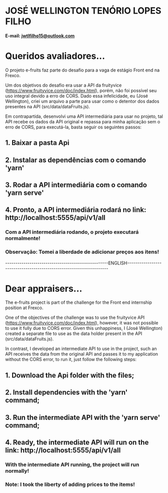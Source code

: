 # JOSÉ WELLINGTON TENÓRIO LOPES FILHO

#### E-mail: jwtlfilho15@outlook.com

# Queridos avaliadores...

O projeto e-fruits faz parte do desafio para a vaga de estágio Front end na Frexco.

Um dos objetivos do desafio era usar a API da fruityvice (https://www.fruityvice.com/doc/index.html), porém, não foi possível seu uso integral devido a erro de CORS. Dado essa infelicidade, eu (José Wellington), criei um arquivo a parte para usar como o detentor dos dados presentes na API (src/data/dataFruits.js).

Em contrapartida, desenvolvi uma API intermediária para usar no projeto, tal API recebe os dados da API original e repassa para minha aplicação sem o erro de CORS, para executá-la, basta seguir os seguintes passos:

## 1. Baixar a pasta Api

## 2. Instalar as dependências com o comando 'yarn'

## 3. Rodar a API intermediária com o comando 'yarn serve'

## 4. Pronto, a API intermediária rodará no link: http://localhost:5555/api/v1/all

### Com a API intermediária rodando, o projeto executará normalmente!

### Observação: Tomei a liberdade de adicionar preços aos itens!

---------------------------------------------------ENGLISH--------------------------------------------------------------------

# Dear appraisers...

The e-fruits project is part of the challenge for the Front end internship position at Frexco.

One of the objectives of the challenge was to use the fruityvice API (https://www.fruityvice.com/doc/index.html), however, it was not possible to use it fully due to CORS error. Given this unhappiness, I (José Wellington) created a separate file to use as the data holder present in the API (src/data/dataFruits.js).

In contrast, I developed an intermediate API to use in the project, such an API receives the data from the original API and passes it to my application without the CORS error, to run it, just follow the following steps:

## 1. Download the Api folder with the files;

## 2. Install dependencies with the 'yarn' command;

## 3. Run the intermediate API with the 'yarn serve' command;

## 4. Ready, the intermediate API will run on the link: http://localhost:5555/api/v1/all

### With the intermediate API running, the project will run normally!

### Note: I took the liberty of adding prices to the items!
